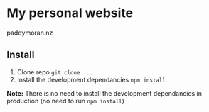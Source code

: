 # My personal website

paddymoran.nz

## Install

1. Clone repo `git clone ...`
2. Install the development dependancies `npm install`

**Note:** There is no need to install the development dependancies in production (no need to run `npm install`)
